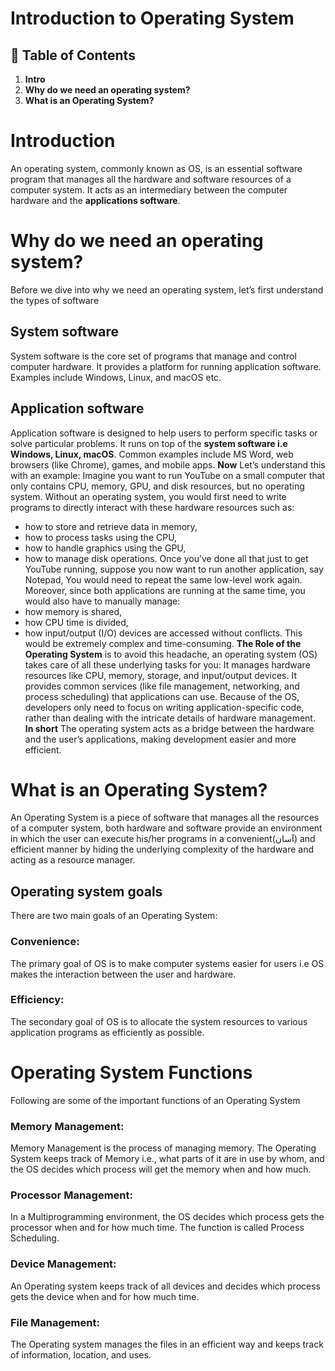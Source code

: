 # **Introduction to Operating System**

## 📑 Table of Contents

1. **Intro**
2. **Why do we need an operating system?**
3. **What is an Operating System?**





# Introduction
An operating system, commonly known as OS, is an essential software program that manages all the hardware and software resources of a computer system. It acts as an intermediary between the computer hardware and the **applications software**.





# Why do we need an operating system?
Before we dive into why we need an operating system, let’s first understand the types of software
## System software
System software is the core set of programs that manage and control computer hardware. It provides a platform for running application software.
Examples include Windows, Linux, and macOS etc.
## Application software
Application software is designed to help users to perform specific tasks or solve particular problems.
It runs on top of the **system software i.e Windows, Linux, macOS**.
Common examples include MS Word, web browsers (like Chrome), games, and mobile apps.
**Now**
Let’s understand this with an example:
Imagine you want to run YouTube on a small computer that only contains CPU, memory, GPU, and disk resources, but no operating system.
Without an operating system, you would first need to write programs to directly interact with these hardware resources such as:
- how to store and retrieve data in memory,
- how to process tasks using the CPU,
- how to handle graphics using the GPU,
- how to manage disk operations.
Once you’ve done all that just to get YouTube running, suppose you now want to run another application, say Notepad, You would need to repeat the same low-level work again.
Moreover, since both applications are running at the same time, you would also have to manually manage:
- how memory is shared,
- how CPU time is divided,
- how input/output (I/O) devices are accessed without conflicts.
This would be extremely complex and time-consuming.
**The Role of the Operating System** is to avoid this headache, an operating system (OS) takes care of all these underlying tasks for you:
It manages hardware resources like CPU, memory, storage, and input/output devices.
It provides common services (like file management, networking, and process scheduling) that applications can use.
Because of the OS, developers only need to focus on writing application-specific code, rather than dealing with the intricate details of hardware management.
**In short**
The operating system acts as a bridge between the hardware and the user’s applications, making development easier and more efficient.





# What is an Operating System?
An Operating System is a piece of software that manages all the resources of a computer system, both hardware and software provide an environment in which the user can execute his/her programs in a convenient(آسان) and efficient manner by hiding the underlying complexity of the hardware and acting as a resource manager.
## Operating system goals
There are two main goals of an Operating System:
### Convenience:
The primary goal of OS is to make computer systems easier for users i.e OS makes the interaction between the user and hardware.
### Efficiency:
The secondary goal of OS is to allocate the system resources to various application programs as efficiently as possible.

# Operating System Functions
Following are some of the important functions of an Operating System
### Memory Management: 
Memory Management is the process of managing memory. The Operating System keeps track of Memory i.e., what parts of it are in use by whom, and the OS decides which process will get the memory when and how much.
### Processor Management:
In a Multiprogramming environment, the OS decides which process gets the processor when and for how much time. The function is called Process Scheduling.
### Device Management:
An Operating system keeps track of all devices and decides which process gets the device when and for how much time.
### File Management:
The Operating system manages the files in an efficient way and keeps track of information, location, and uses.